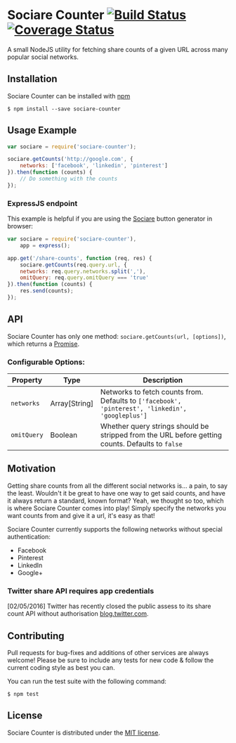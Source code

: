 # Sociare Counter [![Build Status](https://travis-ci.org/Globobeet/sociare-counter.svg?branch=master)](https://travis-ci.org/Globobeet/sociare-counter) [![Coverage Status](https://coveralls.io/repos/Globobeet/sociare-counter/badge.svg)](https://coveralls.io/r/Globobeet/sociare-counter)

A small NodeJS utility for fetching share counts of a given URL across many popular social networks.


## Installation

Sociare Counter can be installed with [npm](https://npmjs.org/package/sociare-counter)

```
$ npm install --save sociare-counter
```


## Usage Example

```javascript
var sociare = require('sociare-counter');

sociare.getCounts('http://google.com', {
	networks: ['facebook', 'linkedin', 'pinterest']
}).then(function (counts) {
	// Do something with the counts
});
```

### ExpressJS endpoint

This example is helpful if you are using the [Sociare](https://npmjs.org/package/sociare) button generator in browser:

```javascript
var sociare = require('sociare-counter'),
	app = express();

app.get('/share-counts', function (req, res) {
	sociare.getCounts(req.query.url, {
    networks: req.query.networks.split(','),
    omitQuery: req.query.omitQuery === 'true'
}).then(function (counts) {
    res.send(counts);
});
```


## API

Sociare Counter has only one method: `sociare.getCounts(url, [options])`, which returns a [Promise](https://developer.mozilla.org/en-US/docs/Web/JavaScript/Reference/Global_Objects/Promise).

### Configurable Options:

| Property | Type | Description |
| -------- | ---- | ----------- |
| `networks` | Array[String] | 	Networks to fetch counts from. Defaults to `['facebook', 'pinterest', 'linkedin', 'googleplus']` |
| `omitQuery` | Boolean | Whether query strings should be stripped from the URL before getting counts. Defaults to `false` |




## Motivation

Getting share counts from all the different social networks is... a pain, to say the least. Wouldn't it be great to have one way to get said counts, and have it always return a standard, known format? Yeah, we thought so too, which is where Sociare Counter comes into play! Simply specify the networks you want counts from and give it a url, it's easy as that!

Sociare Counter currently supports the following networks without special authentication:

* Facebook
* Pinterest
* LinkedIn
* Google+

### Twitter share API requires app credentials

[02/05/2016] Twitter has recently closed the public assess to its share count API without authorisation [blog.twitter.com](https://blog.twitter.com/2015/hard-decisions-for-a-sustainable-platform).

## Contributing

Pull requests for bug-fixes and additions of other services are always welcome! Please be sure to include any tests for new code & follow the current coding style as best you can.

You can run the test suite with the following command:

```
$ npm test
```


## License

Sociare Counter is distributed under the [MIT license](https://github.com/Globobeet/sociare-counter/blob/master/license.txt).
